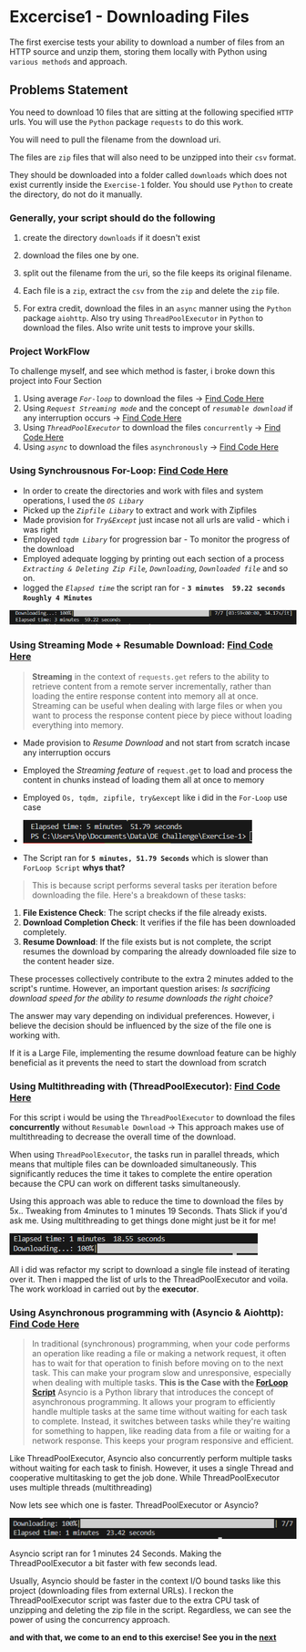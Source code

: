 # Excercise1 - Downloading Files

The first exercise tests your ability to download a number of files from an HTTP source and unzip them, storing them locally with Python using `various methods` and approach.

## Problems Statement

You need to download 10 files that are sitting at the following specified
`HTTP` urls. You will use the `Python` package `requests` to do this
work.

You will need to pull the filename from the download uri.

The files are `zip` files that will also need to be unzipped into
their `csv` format.

They should be downloaded into a folder called `downloads` which
does not exist currently inside the `Exercise-1` folder. You should
use `Python` to create the directory, do not do it manually.

### Generally, your script should do the following

1. create the directory `downloads` if it doesn't exist
2. download the files one by one.
3. split out the filename from the uri, so the file keeps its
   original filename.

4. Each file is a `zip`, extract the `csv` from the `zip` and delete
the `zip` file.
5. For extra credit, download the files in an `async` manner using the
   `Python` package `aiohttp`. Also try using `ThreadPoolExecutor` in
   `Python` to download the files. Also write unit tests to improve your skills.

### Project WorkFlow

To challenge myself, and see which method is faster, i broke down this project into Four Section

1. Using average *`For-loop`* to download the files -> [Find Code Here](ForLoopScript.py)
2. Using *`Request Streaming mode`* and the concept of *`resumable download`* if any interruption occurs -> [Find Code Here](RequestStreaming.py)
3. Using *`ThreadPoolExecutor`* to download the files `concurrently` -> [Find Code Here](ThreadPool.py)
4. Using *`async`* to download the files `asynchronously` -> [Find Code Here](Asyncio.py)

### Using Synchrousnous For-Loop: [Find Code Here](ForLoopScript.py)

- In order to create the directories and work with files and system operations, I used the *`OS Libary`*
- Picked up the *`Zipfile Libary`* to extract and work with Zipfiles
- Made provision for *`Try&Except`* just incase not all urls are valid - which i was right
- Employed *`tqdm Libary`* for progression bar - To monitor the progress of the download
- Employed adequate logging by printing out each section of a process *`Extracting & Deleting Zip File`, `Downloading`, `Downloaded file`* and so on.
- logged the *`Elapsed time`* the script ran for - **`3 minutes  59.22 seconds`** **`Roughly 4 Minutes`**

!['Elapsed Time Using For-Loop'](./img/ForLoopElapsedTime.PNG)

### Using Streaming Mode + Resumable Download: [Find Code Here](RequestStreaming.py)

> **Streaming** in the context of `requests.get` refers to the ability to retrieve content from a remote server incrementally,  rather than loading the entire response content into memory all at once. Streaming can be useful when dealing with large files or when you want to process the response content piece by piece without loading everything into memory.

- Made provision to *Resume Download* and not start from scratch incase any interruption occurs
- Employed the *Streaming feature* of `request.get` to load and process the content in chunks instead of loading them all at once to memory
- Employed `Os, tqdm, zipfile, try&except` like i did in the `For-Loop` use case

- !['StreamingElapsedTime'](./img/StreamingElapsedTime.PNG)

- The Script ran for **`5 minutes, 51.79 Seconds`** which is slower than `ForLoop Script` **whys that?**

> This is because script performs several tasks per iteration before downloading the file. Here's a breakdown of these tasks:

1. **File Existence Check**: The script checks if the file already exists.
2. **Download Completion Check**: It verifies if the file has been downloaded completely.
3. **Resume Download**: If the file exists but is not complete, the script resumes the download by comparing the already downloaded file size to the content header size.

These processes collectively contribute to the extra 2 minutes added to the script's runtime. However, an important question arises: *Is sacrificing download speed for the ability to resume downloads the right choice?*

The answer may vary depending on individual preferences. However, i believe the decision should be influenced by the size of the file one is working with.

If it is a Large File, implementing the resume download feature can be highly beneficial as it prevents the need to start the download from scratch

### Using Multithreading with (ThreadPoolExecutor): [Find Code Here](ThreadPool.py)

For this script i would be using the `ThreadPoolExecutor` to download the files **concurrently** without `Resumable Download` -> This approach makes use of multithreading to decrease the overall time of the download.

When using `ThreadPoolExecutor`, the tasks run in parallel threads, which means that multiple files can be downloaded simultaneously. This significantly reduces the time it takes to complete the entire operation because the CPU can work on different tasks simultaneously.

Using this approach was able to reduce the time to download the files by 5x.. Tweaking from 4minutes to 1 minutes 19 Seconds. Thats Slick if you'd ask me. Using multithreading to get things done might just be it for me!

!['ThreadPoolExecutor'](./img/ThreadPoolElapsedTime.PNG)

All i did was refactor my script to download a single file instead of iterating over it. Then i mapped the list of urls to the ThreadPoolExecutor and voila. The work workload in carried out by the **executor**.

### Using  Asynchronous programming with (Asyncio & Aiohttp): [Find Code Here](Asyncio.py)

> In traditional (synchronous) programming, when your code performs an operation like reading a file or making a network request, it often has to wait for that operation to finish before moving on to the next task. This can make your program slow and unresponsive, especially when dealing with multiple tasks. **This is the Case with the [ForLoop Script](ForLoopScript.py)**
> Asyncio is a Python library that introduces the concept of asynchronous programming. It allows your program to efficiently handle multiple tasks at the same time without waiting for each task to complete. Instead, it switches between tasks while they're waiting for something to happen, like reading data from a file or waiting for a network response. This keeps your program responsive and efficient.

Like ThreadPoolExecutor, Asyncio also concurrently perform multiple tasks without waiting for each task to finish. However, it uses a single Thread and cooperative multitasking to get the job done. While ThreadPoolExecutor uses multiple threads (multithreading)

Now lets see which one is faster. ThreadPoolExecutor or Asyncio?

!['AsyncioElapsedTime'](./img/AsyncioElapsedTime.PNG)

Asyncio script ran for 1 minutes 24 Seconds. Making the ThreadPoolExecutor a bit faster with few seconds lead.

Usually, Asyncio should be faster in the context I/O bound tasks like this project (downloading files from external URLs). I reckon the ThreadPoolExecutor script was faster due to the extra CPU task of unzipping and deleting the zip file in the script. Regardless, we can see the power of using the concurrency approach.

**and with that, we come to an end to this exercise! See you in the [next](../Exercise-2/)**
